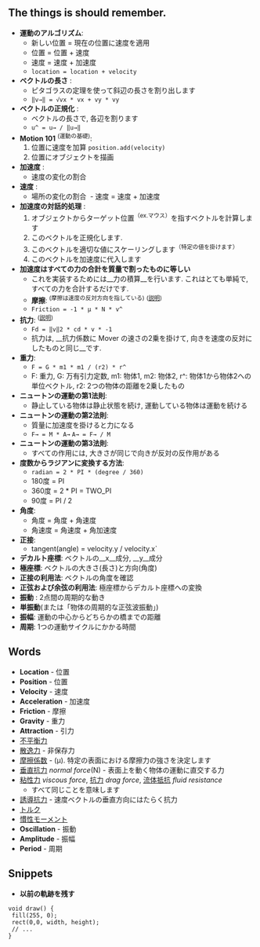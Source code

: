 ## The things is should remember.

- __運動のアルゴリズム__:
  - 新しい位置 = 現在の位置に速度を適用
  - 位置 = 位置 + 速度
  - 速度 = 速度 + 加速度
  - `location = location + velocity`
- __ベクトルの長さ__ :
  - ピタゴラスの定理を使って斜辺の長さを割り出します
  - `‖v→‖ = √vx * vx + vy * vy`
- __ベクトルの正規化__ :
  - ベクトルの長さで, 各辺を割ります
  - `u^ = u→ / ‖u→‖`
- __Motion 101__ <sup>(運動の基礎)</sup>:
  1. 位置に速度を加算 `position.add(velocity)`
  1. 位置にオブジェクトを描画
- __加速度__ :
  - 速度の変化の割合
- __速度__ :
  - 場所の変化の割合
  - 速度 = 速度 + 加速度
- __加速度の対話的処理__ :
  1. オブジェクトからターゲット位置<sup>（ex.マウス）</sup>を指すベクトルを計算します
  1. このベクトルを正規化します.
  1. このベクトルを適切な値にスケーリングします<sup>（特定の値を掛けます）<sup>
  1. このベクトルを加速度に代入します
- __加速度はすべての力の合計を質量で割ったものに等しい__
  - これを実装するためには__力の積算__を行います. これはとても単純で, すべての力を合計するだけです.
  - __摩擦__: <sup>(摩擦は速度の反対方向を指している)</sup> <sup>([説明](https://github.com/stage-clear/Learning-processing/blob/master/Books/978-4-86246-245-9/02/README.md#section-2_7))</sup>
  - `Friction = -1 * μ * N * v^`
- __抗力__: <sup>([説明](https://github.com/stage-clear/Learning-processing/blob/master/Books/978-4-86246-245-9/02/README.md#section-2_8))</sup>
  - `Fd = ‖v‖2 * cd * v * -1`
  - 抗力は, __抗力係数に Mover の速さの2乗を掛けて, 向きを速度の反対にしたものと同じ__です.
- __重力__:
  - `F = G * m1 * m1 / (r2) * r^`
  - F: 重力, G: 万有引力定数, m1: 物体1, m2: 物体2, r^: 物体1から物体2への単位ベクトル, r2: 2つの物体の距離を2乗したもの
- __ニュートンの運動の第1法則__:
  - 静止している物体は静止状態を続け, 運動している物体は運動を続ける
- __ニュートンの運動の第2法則__:
  - 質量に加速度を掛けると力になる
  - `F→ = M * A→` `A→ = F→ / M`
- __ニュートンの運動の第3法則__:
  - すべての作用には, 大きさが同じで向きが反対の反作用がある
- __度数からラジアンに変換する方法__:
  - `radian = 2 * PI * (degree / 360)`
  - 180度 = PI
  - 360度 = 2 * PI = TWO_PI
  - 90度 = PI / 2
- __角度__:
  - 角度 = 角度 + 角速度
  - 角速度 = 角速度 + 角加速度
- __正接__:
  - tangent(angle) = velocity.y / velocity.x`
- __デカルト座標__: ベクトルの__x__成分, __y__成分
- __極座標__: ベクトルの大きさ(長さ)と方向(角度)
- __正接の利用法__: ベクトルの角度を確認
- __正弦および余弦の利用法__: 極座標からデカルト座標への変換
- __振動__ : 2点間の周期的な動き
- __単振動__(または「物体の周期的な正弦波振動」)
- __振幅__: 運動の中心からどちらかの橋までの距離
- __周期__: 1つの運動サイクルにかかる時間

## Words
- __Location__ - 位置
- __Position__ - 位置
- __Velocity__ - 速度
- __Acceleration__ - 加速度
- __Friction__ - 摩擦
- __Gravity__ - 重力
- __Attraction__ - 引力
- [不平衡力](https://kotobank.jp/word/%E4%B8%8D%E5%B9%B3%E8%A1%A1-776350)
- [散逸力](https://ja.wikipedia.org/wiki/%E6%95%A3%E9%80%B8) - 非保存力
- [摩擦係数](https://ja.wikipedia.org/wiki/%E6%91%A9%E6%93%A6%E5%8A%9B) - (μ). 特定の表面における摩擦力の強さを決定します
- [垂直抗力](https://ja.wikipedia.org/wiki/%E5%9E%82%E7%9B%B4%E6%8A%97%E5%8A%9B) _normal force_(N) - 表面上を動く物体の運動に直交する力
- [粘性力](https://ja.wikipedia.org/wiki/%E7%B2%98%E5%BA%A6) _viscous force_, [抗力](https://ja.wikipedia.org/wiki/%E6%8A%97%E5%8A%9B) _drag force_, [流体抵抗]() _fluid resistance_
  - すべて同じことを意味します
- [誘導抗力](https://ja.wikipedia.org/wiki/%E7%BF%BC%E5%B9%85%E8%8D%B7%E9%87%8D) - 速度ベクトルの垂直方向にはたらく抗力
- [トルク](https://ja.wikipedia.org/wiki/%E3%83%88%E3%83%AB%E3%82%AF)
- [慣性モーメント](https://ja.wikipedia.org/wiki/%E6%85%A3%E6%80%A7%E3%83%A2%E3%83%BC%E3%83%A1%E3%83%B3%E3%83%88)
- __Oscillation__ - 振動
- __Amplitude__ - 振幅
- __Period__ - 周期
 
## Snippets

- __以前の軌跡を残す__
```processing
void draw() {
 fill(255, 0);
 rect(0,0, width, height);
 // ...
}
```
